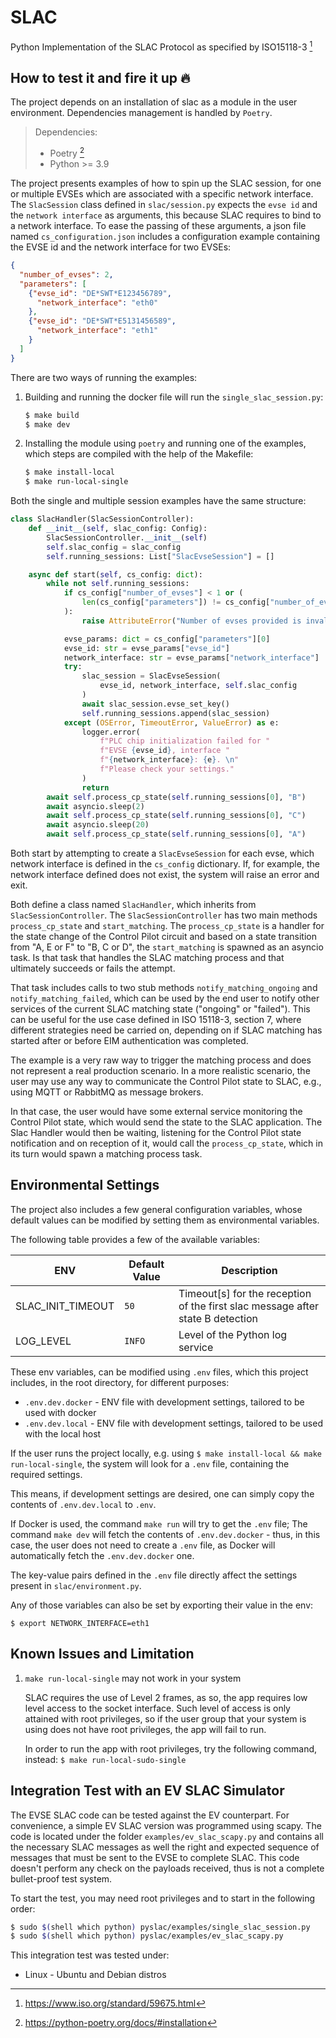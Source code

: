 # SLAC

Python Implementation of the SLAC Protocol as specified by ISO15118-3 [^1]

## How to test it and fire it up :fire:

The project depends on an installation of slac as a module in the user environment.
Dependencies management is handled by `Poetry`.

> Dependencies:
>
> - Poetry [^2]
> - Python >= 3.9

The project presents examples of how to spin up the SLAC session, for one or multiple
EVSEs which are associated with a specific network interface.
The `SlacSession` class defined in `slac/session.py` expects
the `evse id` and the `network interface` as arguments, this because SLAC requires
to bind to a network interface. To ease the passing of these arguments, a json file
named `cs_configuration.json` includes a configuration example containing the EVSE id
and the network interface for two EVSEs:
```json
{
  "number_of_evses": 2,
  "parameters": [
	{"evse_id": "DE*SWT*E123456789",
	  "network_interface": "eth0"
	},
	{"evse_id": "DE*SWT*E5131456589",
	  "network_interface": "eth1"
	}
  ]
}
```

There are two  ways of running the examples:

1. Building and running the docker file will run the `single_slac_session.py`:

   ```bash
   $ make build
   $ make dev
   ```

2. Installing the module using `poetry` and running one of the examples, which
   steps are compiled with the help of the Makefile:

   ```bash
   $ make install-local
   $ make run-local-single
   ```

Both the single and multiple session examples have the same structure:
```python
class SlacHandler(SlacSessionController):
    def __init__(self, slac_config: Config):
        SlacSessionController.__init__(self)
        self.slac_config = slac_config
        self.running_sessions: List["SlacEvseSession"] = []

    async def start(self, cs_config: dict):
        while not self.running_sessions:
            if cs_config["number_of_evses"] < 1 or (
                len(cs_config["parameters"]) != cs_config["number_of_evses"]
            ):
                raise AttributeError("Number of evses provided is invalid.")

            evse_params: dict = cs_config["parameters"][0]
            evse_id: str = evse_params["evse_id"]
            network_interface: str = evse_params["network_interface"]
            try:
                slac_session = SlacEvseSession(
                    evse_id, network_interface, self.slac_config
                )
                await slac_session.evse_set_key()
                self.running_sessions.append(slac_session)
            except (OSError, TimeoutError, ValueError) as e:
                logger.error(
                    f"PLC chip initialization failed for "
                    f"EVSE {evse_id}, interface "
                    f"{network_interface}: {e}. \n"
                    f"Please check your settings."
                )
                return
        await self.process_cp_state(self.running_sessions[0], "B")
        await asyncio.sleep(2)
        await self.process_cp_state(self.running_sessions[0], "C")
        await asyncio.sleep(20)
        await self.process_cp_state(self.running_sessions[0], "A")
```
Both start by attempting to create a `SlacEvseSession` for each evse, which network
interface is defined in the `cs_config` dictionary. If, for example, the network
interface defined does not exist, the system will raise an error and exit.

Both define a class named `SlacHandler`, which inherits from `SlacSessionController`.
The `SlacSessionController` has two main methods `process_cp_state` and `start_matching`.
The `process_cp_state` is a handler for the state change of the Control Pilot circuit
and based on a state transition from "A, E or F" to "B, C or D", the `start_matching`
is spawned as an asyncio task.
Is that task that handles the SLAC matching process and that ultimately succeeds or
fails the attempt.

That task includes calls to two stub methods `notify_matching_ongoing` and
`notify_matching_failed`, which can be used by the end user to notify other services
of the current SLAC matching state ("ongoing" or "failed"). This can be useful
for the use case defined in ISO 15118-3, section 7, where different strategies need
be carried on, depending on if SLAC matching has started after or before EIM
authentication was completed.

The example is a very raw way to trigger the matching process and does not represent
a real production scenario. In a more realistic scenario, the user may use any way to
communicate the Control Pilot state to SLAC, e.g., using MQTT or RabbitMQ as message
brokers.

In that case, the user would have some external service monitoring the Control Pilot
state, which would send the state to the SLAC application. The Slac Handler would then
be waiting, listening for the Control Pilot state notification and on reception of it,
would call the `process_cp_state`, which in its turn would spawn a matching process task.


## Environmental Settings

The project also includes a few general configuration variables, whose default values
can be modified by setting them as environmental variables.

The following table provides a few of the available variables:

| ENV               | Default Value         | Description                                                                    |
| ----------------- | --------------------- | ------------------------------------------------------------------------------ |
| SLAC_INIT_TIMEOUT | `50`                  | Timeout[s] for the reception of the first slac message after state B detection | |
| LOG_LEVEL         | `INFO`                | Level of the Python log service                                                |


These env variables, can be modified using `.env` files, which this project includes,
in the root directory, for different purposes:

* `.env.dev.docker` - ENV file with development settings, tailored to be used with docker
* `.env.dev.local` - ENV file with development settings, tailored to be used with 
the local host

If the user runs the project locally, e.g. using `$ make install-local && make run-local-single`,
the system will look for  a `.env` file, containing the required settings.

This means, if development settings are desired, one can simply copy the contents
of `.env.dev.local` to `.env`.

If Docker is used, the command `make run` will try to get the `.env` file;
The command `make dev` will fetch the contents of `.env.dev.docker` - thus,
in this case, the user does not need to create a `.env` file, as Docker will
automatically fetch the `.env.dev.docker` one.

The key-value pairs defined in the `.env` file directly affect the settings present in
`slac/environment.py`.

Any of those variables can also be set by exporting their value in the env:

`$ export NETWORK_INTERFACE=eth1`



## Known Issues and Limitation

1. `make run-local-single` may not work in your system

   SLAC requires the use of Level 2 frames, as so, the app requires low level access to
   the socket interface. Such level of access is only attained with root privileges, so
   if the user group that your system is using does not have root privileges, the app will
   fail to run.

   In order to run the app with root privileges, try the following command, instead:
   `$ make run-local-sudo-single`

## Integration Test with an EV SLAC Simulator

The EVSE SLAC code can be tested against the EV counterpart. For convenience,
a simple EV SLAC version was programmed using scapy. The code is located under
the folder `examples/ev_slac_scapy.py` and contains all the necessary SLAC
messages as well the right and expected sequence of messages that must be sent
to the EVSE to complete SLAC. This code doesn't perform any check on the payloads
received, thus is not a complete bullet-proof test system.

To start the test, you may need root privileges and to start in the following
order:

```bash
$ sudo $(shell which python) pyslac/examples/single_slac_session.py
$ sudo $(shell which python) pyslac/examples/ev_slac_scapy.py
```

This integration test was tested under:

- Linux - Ubuntu and Debian distros

[^1]: https://www.iso.org/standard/59675.html
[^2]: https://python-poetry.org/docs/#installation
